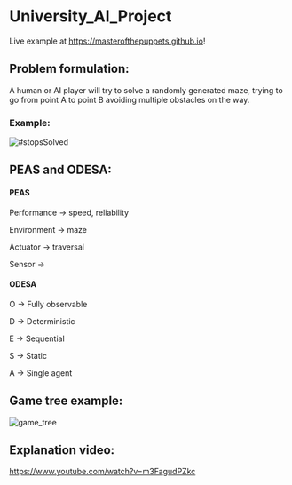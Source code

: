 # University_AI_Project

Live example at https://masterofthepuppets.github.io!

## Problem formulation:

A human or AI player will try to solve a randomly generated maze, trying to go from point A to point B avoiding multiple obstacles on the way.

### Example:
![#stopsSolved](https://user-images.githubusercontent.com/26676411/160267344-5280d3e7-a843-4031-92ec-eddc32a03e11.png)


## PEAS and ODESA:

#### PEAS
Performance -> speed, reliability

Environment -> maze

Actuator -> traversal

Sensor -> 

#### ODESA
O -> Fully observable

D -> Deterministic

E -> Sequential

S -> Static

A -> Single agent


## Game tree example:

![game_tree](https://user-images.githubusercontent.com/26676411/164679214-6f3e3950-8b89-4e79-9bc7-c792d3568247.jpg)


## Explanation video:

https://www.youtube.com/watch?v=m3FagudPZkc
